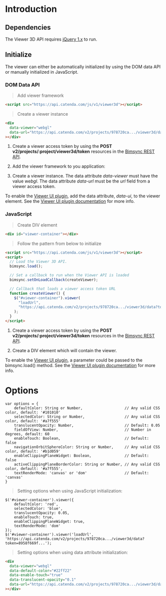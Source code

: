# Introduction

## Dependencies

The Viewer 3D API requires [jQuery 1.x](http://jquery.com/) to run.

## Initialize

The viewer can either be automatically initialized by using the DOM data API or manually initialized in JavaScript.

### DOM Data API

> Add viewer framework

```html
<script src="https://api.catenda.com/js/v1/viewer3d"></script>
```

> Create a viewer instance

```html
<div
  data-viewer="webgl"
  data-url="https://api.catenda.com/v2/projects/978720ca.../viewer3d/data?token=8958f669f..."
></div>
```

1. Create a viewer access token by using the **POST v2/projects/:project/viewer3d/token** resources in the [Bimsync REST API](/developers/reference/api/v2#create-viewer3d-token).

2. Add the viewer framework to you application:

3. Create a viewer instance. The data attribute _data-viewer_ must have the value _webgl_. The data attribute _data-url_ must be the _url_ field from a viewer access token.

To enable the [Viewer UI plugin](/developers/reference/viewer-ui/1.0), add the data attribute, _data-ui_, to the viewer element. See the [Viewer UI plugin documentation](/developers/reference/viewer-ui/1.0) for more info.

### JavaScript

> Create DIV element

```html
<div id="viewer-container"></div>
```

> Follow the pattern from below to initialize

```html
<script src="https://api.catenda.com/js/v1/viewer3d"></script>
<script>
  // Load the Viewer 3D API.
  bimsync.load();

  // Set a callback to run when the Viewer API is loaded
  bimsync.setOnLoadCallback(createViewer);

  // Callback that loads a viewer access token URL
  function createViewer() {
    $("#viewer-container").viewer(
      "loadUrl",
      "https://api.catenda.com/v2/projects/978720ca.../viewer3d/data?token=8958f669f..."
    );
  }
</script>
```

1. Create a viewer access token by using the **POST v2/projects/:project/viewer3d/token** resources in the [Bimsync REST API](/developers/reference/api/v2#create-viewer3d-token).

2. Create a DIV element which will contain the viewer.

To enable the [Viewer UI plugin](/developers/reference/viewer-ui/1.0), a parameter could be passed to the bimsync.load() method. See the [Viewer UI plugin documentation](/developers/reference/viewer-ui/1.0) for more info.

# Options

```javascript--jquery
var options = {
    defaultColor: String or Number,                   // Any valid CSS color, default: '#101010'
    selectedColor: String or Number,                  // Any valid CSS color, default: '#a7f555'
    translucentOpacity: Number,                       // Default: 0.05
    fieldOfView: Number,                              // Number in degrees, default: 60
    enableTouch: Boolean,                             // Default: false
    navigationOrbitSphereColor: String or Number,     // Any valid CSS color, default: '#b1d059'
    enableClippingPlaneWidget: Boolean,               // Default: false
    activeClippingPlaneBorderColor: String or Number, // Any valid CSS color, default: '#a7f555',
    textRenderMode: 'canvas' or 'dom'                 // Default: 'canvas'
}
```

> Setting options when using JavaScript initialization:

```javascript--jquery
$('#viewer-container').viewer({
    defaultColor: 'red',
    selectedColor: 'blue',
    translucentOpacity: 0.05,
    enableTouch: true,
    enableClippingPlaneWidget: true,
    textRenderMode: 'dom'
});
$('#viewer-container').viewer('loadUrl', 'https://api.catenda.com/v2/projects/978720ca.../viewer3d/data?token=8958f669f...');
```

> Setting options when using data attribute initialization:

```html
<div
  data-viewer="webgl"
  data-default-color="#22ff22"
  data-enable-touch="true"
  data-translucent-opacity="0.1"
  data-url="https://api.catenda.com/v2/projects/978720ca.../viewer3d/data?token=8958f669f..."
></div>
```
